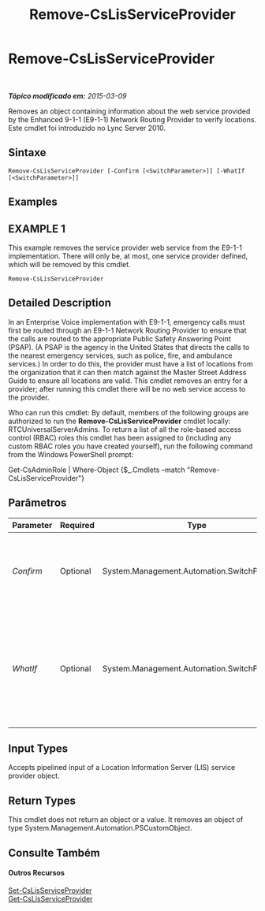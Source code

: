 ﻿---
title: Remove-CsLisServiceProvider
TOCTitle: Remove-CsLisServiceProvider
ms:assetid: d26302bf-7794-4125-af80-ba7c92096b6d
ms:mtpsurl: https://technet.microsoft.com/pt-br/library/Gg398904(v=OCS.15)
ms:contentKeyID: 49308186
ms.date: 05/19/2016
mtps_version: v=OCS.15
ms.translationtype: HT
---

# Remove-CsLisServiceProvider

 

_**Tópico modificado em:** 2015-03-09_

Removes an object containing information about the web service provided by the Enhanced 9-1-1 (E9-1-1) Network Routing Provider to verify locations. Este cmdlet foi introduzido no Lync Server 2010.

## Sintaxe

    Remove-CsLisServiceProvider [-Confirm [<SwitchParameter>]] [-WhatIf [<SwitchParameter>]]

## Examples

## EXAMPLE 1

This example removes the service provider web service from the E9-1-1 implementation. There will only be, at most, one service provider defined, which will be removed by this cmdlet.

    Remove-CsLisServiceProvider

## Detailed Description

In an Enterprise Voice implementation with E9-1-1, emergency calls must first be routed through an E9-1-1 Network Routing Provider to ensure that the calls are routed to the appropriate Public Safety Answering Point (PSAP). (A PSAP is the agency in the United States that directs the calls to the nearest emergency services, such as police, fire, and ambulance services.) In order to do this, the provider must have a list of locations from the organization that it can then match against the Master Street Address Guide to ensure all locations are valid. This cmdlet removes an entry for a provider; after running this cmdlet there will be no web service access to the provider.

Who can run this cmdlet: By default, members of the following groups are authorized to run the **Remove-CsLisServiceProvider** cmdlet locally: RTCUniversalServerAdmins. To return a list of all the role-based access control (RBAC) roles this cmdlet has been assigned to (including any custom RBAC roles you have created yourself), run the following command from the Windows PowerShell prompt:

Get-CsAdminRole | Where-Object {$\_.Cmdlets –match "Remove-CsLisServiceProvider"}

## Parâmetros


<table>
<colgroup>
<col style="width: 25%" />
<col style="width: 25%" />
<col style="width: 25%" />
<col style="width: 25%" />
</colgroup>
<thead>
<tr class="header">
<th>Parameter</th>
<th>Required</th>
<th>Type</th>
<th>Description</th>
</tr>
</thead>
<tbody>
<tr class="odd">
<td><p><em>Confirm</em></p></td>
<td><p>Optional</p></td>
<td><p>System.Management.Automation.SwitchParameter</p></td>
<td><p>Solicita confirmação antes da execução do comando.</p></td>
</tr>
<tr class="even">
<td><p><em>WhatIf</em></p></td>
<td><p>Optional</p></td>
<td><p>System.Management.Automation.SwitchParameter</p></td>
<td><p>Descreve o que aconteceria se o comando fosse executado sem ser executado de fato.</p></td>
</tr>
</tbody>
</table>


## Input Types

Accepts pipelined input of a Location Information Server (LIS) service provider object.

## Return Types

This cmdlet does not return an object or a value. It removes an object of type System.Management.Automation.PSCustomObject.

## Consulte Também

#### Outros Recursos

[Set-CsLisServiceProvider](set-cslisserviceprovider.md)  
[Get-CsLisServiceProvider](get-cslisserviceprovider.md)

